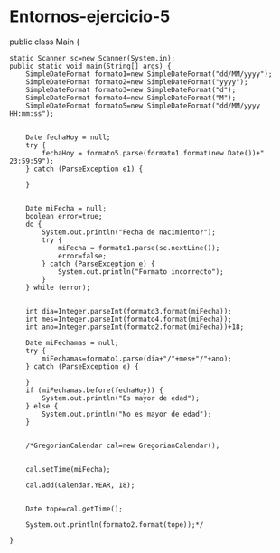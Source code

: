 # Entornos-ejercicio-5
public class Main {

	static Scanner sc=new Scanner(System.in);
	public static void main(String[] args) {
		SimpleDateFormat formato1=new SimpleDateFormat("dd/MM/yyyy");
		SimpleDateFormat formato2=new SimpleDateFormat("yyyy");
		SimpleDateFormat formato3=new SimpleDateFormat("d");
		SimpleDateFormat formato4=new SimpleDateFormat("M");
		SimpleDateFormat formato5=new SimpleDateFormat("dd/MM/yyyy HH:mm:ss");
	
		
		Date fechaHoy = null;
		try {
			fechaHoy = formato5.parse(formato1.format(new Date())+" 23:59:59");
		} catch (ParseException e1) {

		}
		
		
		Date miFecha = null;
		boolean error=true;
		do {
			System.out.println("Fecha de nacimiento?");
			try {
				miFecha = formato1.parse(sc.nextLine());
				error=false;
			} catch (ParseException e) {
				System.out.println("Formato incorrecto");
			} 
		} while (error);
		
		
		int dia=Integer.parseInt(formato3.format(miFecha));
		int mes=Integer.parseInt(formato4.format(miFecha));
		int ano=Integer.parseInt(formato2.format(miFecha))+18;

		Date miFechamas = null;
		try {
			miFechamas=formato1.parse(dia+"/"+mes+"/"+ano);
		} catch (ParseException e) {

		}
		if (miFechamas.before(fechaHoy)) {
			System.out.println("Es mayor de edad");
		} else {
			System.out.println("No es mayor de edad");
		} 

		
		/*GregorianCalendar cal=new GregorianCalendar();
		
		
		cal.setTime(miFecha);
		
		cal.add(Calendar.YEAR, 18);
		
		
		Date tope=cal.getTime();
		
		System.out.println(formato2.format(tope));*/

	}

